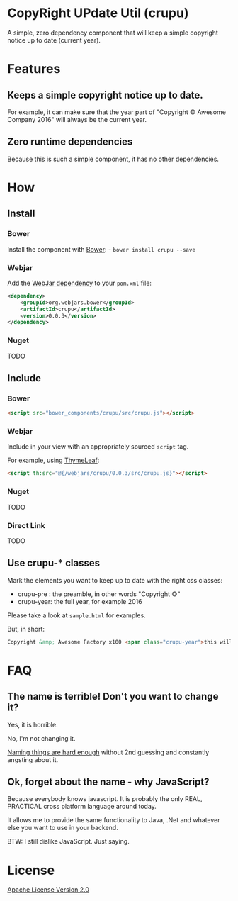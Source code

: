 # CopyRight UPdate Util (crupu)
A simple, zero dependency component that will keep a simple copyright notice up to date (current year).

# Features
## Keeps a simple copyright notice up to date.

For example, it can make sure that the year part of "Copyright &copy; Awesome Company 2016"
will always be the current year.

## Zero runtime dependencies
Because this is such a simple component, it has no other dependencies.

# How
## Install
### Bower
Install the component with [Bower](https://bower.io): - `bower install crupu --save`

### Webjar
Add the [WebJar dependency](http://www.webjars.org/bower) to your `pom.xml` file:
```xml
<dependency>
	<groupId>org.webjars.bower</groupId>
	<artifactId>crupu</artifactId>
	<version>0.0.3</version>
</dependency>
```

### Nuget
TODO

## Include
### Bower
```html
<script src="bower_components/crupu/src/crupu.js"></script>
```

### Webjar
Include in your view with an appropriately sourced `script` tag.

For example, using [ThymeLeaf](http://www.thymeleaf.org/documentation.html):
```html
<script th:src="@{/webjars/crupu/0.0.3/src/crupu.js}"></script>
```

### Nuget
TODO

### Direct Link
TODO

## Use crupu-* classes
Mark the elements you want to keep up to date with the right css classes:

- crupu-pre : the preamble, in other words "Copyright &copy;"
- crupu-year: the full year, for example 2016

Please take a look at `sample.html` for examples.

But, in short:
```html
Copyright &amp; Awesome Factory x100 <span class="crupu-year">this will be replaced</span>
```

# FAQ
## The name is terrible! Don't you want to change it?
Yes, it is horrible. 

No, I'm not changing it.

[Naming things are hard enough](http://martinfowler.com/bliki/TwoHardThings.html)
without 2nd guessing and constantly angsting about it.

## Ok, forget about the name - why JavaScript?
Because everybody knows javascript. It is probably the only REAL, PRACTICAL
cross platform language around today.

It allows me to provide the same functionality to Java, .Net and whatever
else you want to use in your backend.

BTW: I still dislike JavaScript. Just saying.

# License
[Apache License Version 2.0](http://www.apache.org/licenses/LICENSE-2.0)
